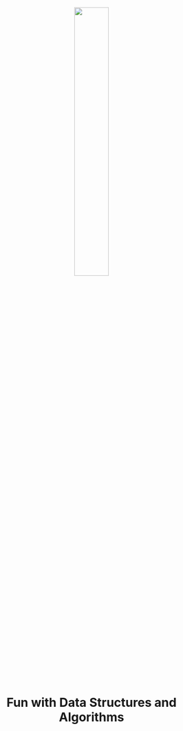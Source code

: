 <h1 align=center>
 <img align=center width="40%" src="https://img.techpowerup.org/200313/connection-02.png" />
</h1>
<h1 align=center>Fun with Data Structures and Algorithms</h1>
